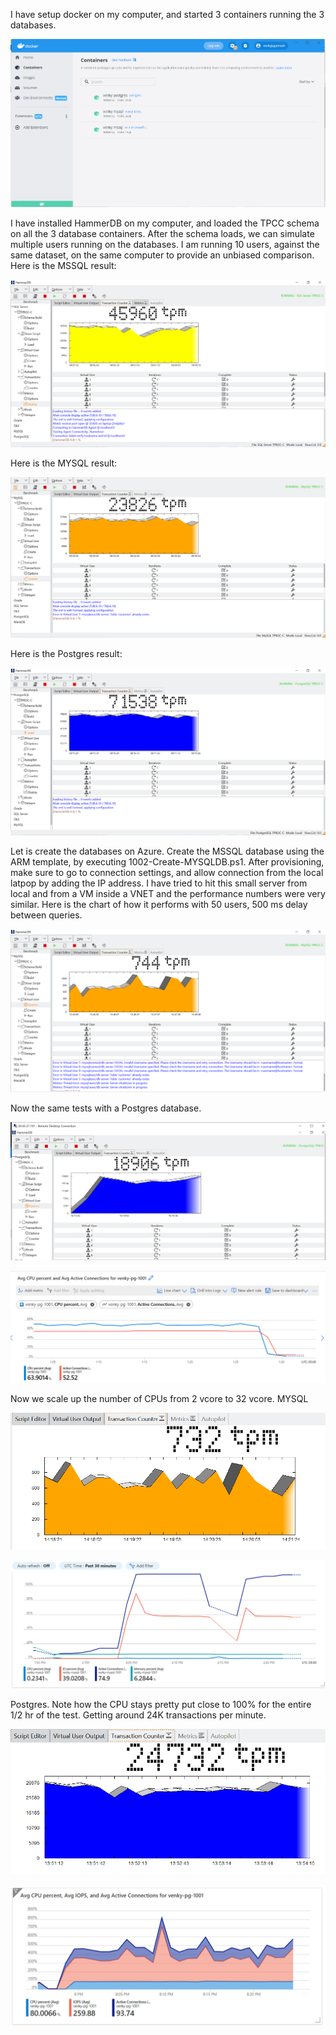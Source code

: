 I have setup docker on my computer, and started 3 containers running the 3 databases. 
<p align="center">
  <img src="Docker_Running_DB_Containers.PNG" title="Docker Containers">
</p>
I have installed HammerDB on my computer, and loaded the TPCC schema on all the 3 database containers. After the schema loads, we can simulate multiple users running on the databases. I am running 10 users, against the same dataset, on the same computer to provide an unbiased comparison. 
Here is the MSSQL result:
<p align="center">
  <img src="MSSQL_Docker_TPM.PNG" title="Docker Containers">
</p>
Here is the MYSQL result:
<p align="center">
  <img src="MYSQL_Docker_TPM.PNG" title="Docker Containers">
</p>
Here is the Postgres result:
<p align="center">
  <img src="Postgres_Docker_TPM.PNG" title="Docker Containers">
</p>
Let is create the databases on Azure. Create the MSSQL database using the ARM template, by executing 1002-Create-MYSQLDB.ps1. After provisioning, make sure to go to connection settings, and allow connection from the local latpop by adding the IP address. I have tried to hit this small server from local and from a VM inside a VNET and the performance numbers were very similar. Here is the chart of how it performs with 50 users, 500 ms delay between queries. 
<p align="center">
  <img src="MYSQL_Azure_DB_From_Local.PNG" title="Docker Containers">
</p>
Now the same tests with a Postgres database.
<p align="center">
  <img src="Postgres_Azure_DB_From_AzureVM.PNG" title="Docker Containers">
</p>
<p align="center">
  <img src="Postgres_Monitor_Graph_2vcpu.PNG" title="Docker Containers">
</p>

Now we scale up the number of CPUs from 2 vcore to 32 vcore.
MYSQL
<p align="center">
  <img src="MYSQL_Azure_DB_From_Local_32vcpu.PNG" title="Docker Containers">
</p>
<p align="center">
  <img src="MYSQL_Monitor_Graph_32vcpu.PNG" title="Docker Containers">
</p>
Postgres. Note how the CPU stays pretty put close to 100% for the entire 1/2 hr of the test. 
Getting around 24K transactions per minute. 
<p align="center">
  <img src="Postgres_Azure_DB_From_Local_32vcore.PNG" title="Docker Containers">
</p>
<p align="center">
  <img src="Postgres_Monitor_Graph_32vcpu.PNG" title="Docker Containers">
</p>


